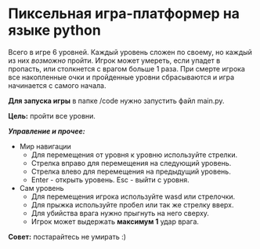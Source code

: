 # Пиксельная игра-платформер на языке python
Всего в игре 6 уровней. Каждый уровень сложен по своему, но каждый из них _возможно_ пройти. Игрок может умереть, если упадет в пропасть, или столкнется с врагом больше 1 раза.
При смерте игрока все накопленные очки и пройденные уровни сбрасываются и игра начинается с самого начала. 

__Для запуска игры__ в папке /code нужно запустить файл main.py.

__Цель:__ пройти все уровни.

___Управление и прочее:___
* Мир навигации
    * Для перемещения от уровня к уровню используйте стрелки.
    * Стрелка вправо для перемещения на следующий уровень.
    * Стрелка влево для перемещения на предыдущий уровень.
    * Enter - открыть уровень. Esc - выйти с уровня.
* Сам уровень
    * Для перемещения игрока используйте wasd или стрелочки.
    * Для прыжка используйте пробел или так же стрелку вверх.
    * Для убийства врага нужно прыгнуть на него сверху.
    * Игрок может выдержать __максимум 1__ удар врага.

__Совет:__ постарайтесь не умирать :)
    
